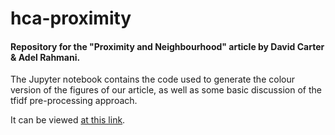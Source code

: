 # hca-proximity
#### Repository for the "Proximity and Neighbourhood" article by David Carter &amp; Adel Rahmani. 

The Jupyter notebook contains the code used to generate the colour version of the figures of our article, 
as well as some basic discussion of the tfidf pre-processing approach.

It can be viewed [at this link](https://nbviewer.jupyter.org/github/adelr/hca-proximity/blob/master/Proximity_and_Neighbourhood.ipynb).
